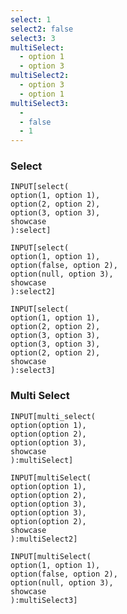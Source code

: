 ```yaml
---
select: 1
select2: false
select3: 3
multiSelect:
  - option 1
  - option 3
multiSelect2:
  - option 3
  - option 1
multiSelect3:
  - 
  - false
  - 1
---
```


### Select
```meta-bind
INPUT[select(
option(1, option 1), 
option(2, option 2), 
option(3, option 3), 
showcase
):select]
```

```meta-bind
INPUT[select(
option(1, option 1), 
option(false, option 2), 
option(null, option 3), 
showcase
):select2]
```

```meta-bind
INPUT[select(
option(1, option 1), 
option(2, option 2), 
option(3, option 3), 
option(3, option 3), 
option(2, option 2), 
showcase
):select3]
```

### Multi Select

```meta-bind
INPUT[multi_select(
option(option 1), 
option(option 2), 
option(option 3), 
showcase
):multiSelect]
```

```meta-bind
INPUT[multiSelect(
option(option 1), 
option(option 2), 
option(option 3), 
option(option 3), 
option(option 2), 
showcase
):multiSelect2]
```

```meta-bind
INPUT[multiSelect(
option(1, option 1), 
option(false, option 2), 
option(null, option 3), 
showcase
):multiSelect3]
```